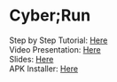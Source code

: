 # Cyber;Run

Step by Step Tutorial: [Here](https://github.com/matthewshan/Cyber-Run/wiki)   
Video Presentation: [Here](https://youtu.be/i1eAHA4uN80)   
Slides: [Here](https://docs.google.com/presentation/d/1JEi2AwYFWU_1VF7RGW2wGMDOeIls2HQkI0jlbBmWp-U)   
APK Installer: [Here](https://drive.google.com/file/d/1KxYInQ2RnRH_CVqDzdwKsMIc8j_rNWbh/view?usp=sharing)
